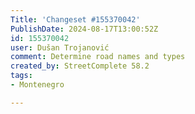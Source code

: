 ```yaml
---
Title: 'Changeset #155370042'
PublishDate: 2024-08-17T13:00:52Z
id: 155370042
user: Dušan Trojanović
comment: Determine road names and types
created_by: StreetComplete 58.2
tags:
- Montenegro

---
```


